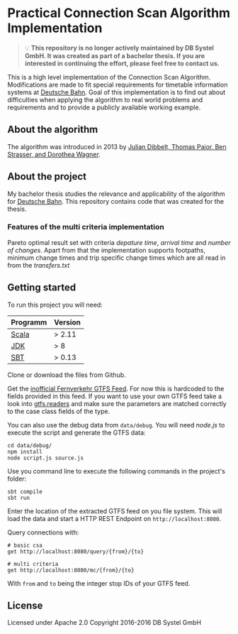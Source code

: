 # Practical Connection Scan Algorithm Implementation

> 💡 **This repository is no longer actively maintained by DB Systel GmbH. It was created as part of a bachelor thesis. If you are interested in continuing the effort, please feel free to contact us.**

This is a high level implementation of the Connection Scan Algorithm.
Modifications are made to fit special requirements for timetable information systems at [Deutsche Bahn](http://deutschebahn.com).
Goal of this implementation is to find out about difficulties when applying the algorithm to real world problems and requirements and to provide a publicly available working example.

## About the algorithm

The algorithm was introduced in 2013 by [Julian Dibbelt, Thomas Pajor, Ben Strasser, and Dorothea Wagner](http://i11www.iti.uni-karlsruhe.de/extra/publications/dpsw-isftr-13.pdf).

## About the project

My bachelor thesis studies the relevance and applicability of the algorithm for [Deutsche Bahn](http://deutschebahn.com).
This repository contains code that was created for the thesis.

### Features of the multi criteria implementation

Pareto optimal result set with criteria _depature time_, _arrival time_ and _number of changes_. Apart from that the implementation supports footpaths, minimum change times and trip specific change times which are all read in from the _transfers.txt_

## Getting started

To run this project you will need:

| Programm                            | Version |
| :---------------------------------- | :------ |
| [Scala](http://www.scala-lang.org/) | > 2.11  |
| [JDK](http://www.oracle.com/technetwork/java/javase/downloads/jdk8-downloads-2133151.html) | > 8 |
| [SBT](http://www.scala-sbt.org/)    | > 0.13  |

Clone or download the files from Github.

Get the [inofficial Fernverkehr GTFS Feed](https://github.com/fredlockheed/db-fv-gtfs/). For now this is hardcoded to the fields provided in this feed. If you want to use your own GTFS feed take a look into [gtfs.readers](https://github.com/dbsystel/practical-csa/blob/master/src/main/scala/gtfs/readers.scala) and make sure the parameters are matched correctly to the case class fields of the type.

You can also use the debug data from `data/debug`. You will need _node.js_ to execute the script and generate the GTFS data:
```
cd data/debug/
npm install
node script.js source.js
```

Use you command line to execute the following commands in the project's folder:

```
sbt compile
sbt run
```

Enter the location of the extracted GTFS feed on you file system. This will load the data and start a HTTP REST Endpoint on `http://localhost:8080`.

Query connections with:

```
# basic csa
get http://localhost:8080/query/{from}/{to}

# multi criteria
get http://localhost:8080/mc/{from}/{to}
```

With `from` and `to` being the integer stop IDs of your GTFS feed.

## License

Licensed under Apache 2.0
Copyright 2016-2016 DB Systel GmbH
